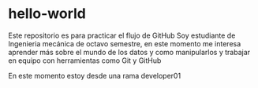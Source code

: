 # hello-world
Este repositorio es para practicar el flujo de GitHub
Soy estudiante de Ingenieria mecánica de octavo semestre, en este momento me interesa aprender más sobre el mundo de los datos y como manipularlos y trabajar en equipo con herramientas como Git y GitHub


En este momento estoy desde una rama developer01
